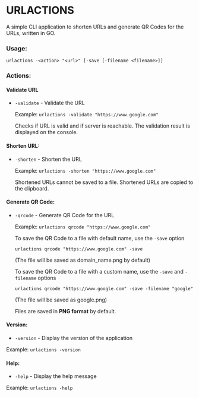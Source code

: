 # URLACTIONS

A simple CLI application to shorten URLs and generate QR Codes for the URLs, written in GO.

### Usage:

```urlactions -<action> "<url>" [-save [-filename <filename>]]```

### Actions: 


#### Validate URL

 - ```-validate``` - Validate the URL

    Example: ```urlactions -validate "https://www.google.com"```

    Checks if URL is valid and if server is reachable.
    The validation result is displayed on the console.


#### Shorten URL:

 - ```-shorten``` - Shorten the URL

    Example: ```urlactions -shorten "https://www.google.com"```

    Shortened URLs cannot be saved to a file.
    Shortened URLs are copied to the clipboard.


#### Generate QR Code:

 - ```-qrcode``` - Generate QR Code for the URL

    Example: ```urlactions qrcode "https://www.google.com"```

    To save the QR Code to a file with default name, use the ```-save``` option

    ```urlactions qrcode "https://www.google.com" -save```

    (The file will be saved as domain_name.png by default)

    To save the QR Code to a file with a custom name, use the ```-save``` and ```-filename``` options

    ```urlactions qrcode "https://www.google.com" -save -filename "google"```

    (The file will be saved as google.png)

    Files are saved in **PNG format** by default.


#### Version:

 - ```-version``` - Display the version of the application

 Example: ```urlactions -version```


#### Help:

 - ```-help``` - Display the help message

 Example: ```urlactions -help```